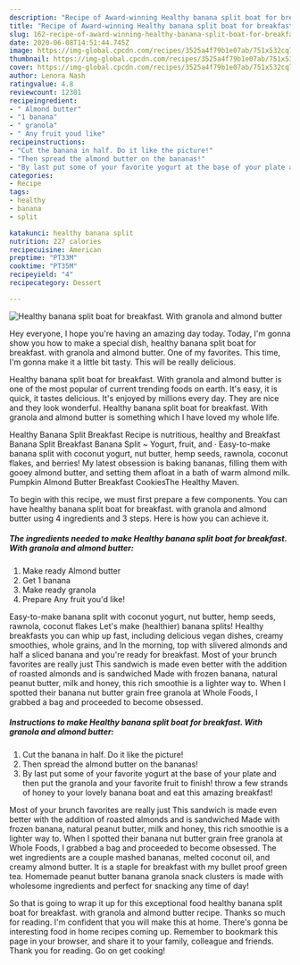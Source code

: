 ```yaml
---
description: "Recipe of Award-winning Healthy banana split boat for breakfast. With granola and almond butter"
title: "Recipe of Award-winning Healthy banana split boat for breakfast. With granola and almond butter"
slug: 162-recipe-of-award-winning-healthy-banana-split-boat-for-breakfast-with-granola-and-almond-butter
date: 2020-06-08T14:51:44.745Z
image: https://img-global.cpcdn.com/recipes/3525a4f79b1e07ab/751x532cq70/healthy-banana-split-boat-for-breakfast-with-granola-and-almond-butter-recipe-main-photo.jpg
thumbnail: https://img-global.cpcdn.com/recipes/3525a4f79b1e07ab/751x532cq70/healthy-banana-split-boat-for-breakfast-with-granola-and-almond-butter-recipe-main-photo.jpg
cover: https://img-global.cpcdn.com/recipes/3525a4f79b1e07ab/751x532cq70/healthy-banana-split-boat-for-breakfast-with-granola-and-almond-butter-recipe-main-photo.jpg
author: Lenora Nash
ratingvalue: 4.8
reviewcount: 12301
recipeingredient:
- " Almond butter"
- "1 banana"
- " granola"
- " Any fruit youd like"
recipeinstructions:
- "Cut the banana in half. Do it like the picture!"
- "Then spread the almond butter on the bananas!"
- "By last put some of your favorite yogurt at the base of your plate and then put the granola and your favorite fruit to finish! throw a few strands of honey to your lovely banana boat and eat this amazing breakfast!"
categories:
- Recipe
tags:
- healthy
- banana
- split

katakunci: healthy banana split 
nutrition: 227 calories
recipecuisine: American
preptime: "PT33M"
cooktime: "PT35M"
recipeyield: "4"
recipecategory: Dessert

---
```



![Healthy banana split boat for breakfast. With granola and almond butter](https://img-global.cpcdn.com/recipes/3525a4f79b1e07ab/751x532cq70/healthy-banana-split-boat-for-breakfast-with-granola-and-almond-butter-recipe-main-photo.jpg)

Hey everyone, I hope you're having an amazing day today. Today, I'm gonna show you how to make a special dish, healthy banana split boat for breakfast. with granola and almond butter. One of my favorites. This time, I'm gonna make it a little bit tasty. This will be really delicious.

Healthy banana split boat for breakfast. With granola and almond butter is one of the most popular of current trending foods on earth. It's easy, it is quick, it tastes delicious. It's enjoyed by millions every day. They are nice and they look wonderful. Healthy banana split boat for breakfast. With granola and almond butter is something which I have loved my whole life.

Healthy Banana Split Breakfast Recipe is nutritious, healthy and Breakfast Banana Split Breakfast Banana Split ~ Yogurt, fruit, and · Easy-to-make banana split with coconut yogurt, nut butter, hemp seeds, rawnola, coconut flakes, and berries! My latest obsession is baking bananas, filling them with gooey almond butter, and setting them afloat in a bath of warm almond milk. Pumpkin Almond Butter Breakfast CookiesThe Healthy Maven.


To begin with this recipe, we must first prepare a few components. You can have healthy banana split boat for breakfast. with granola and almond butter using 4 ingredients and 3 steps. Here is how you can achieve it.

<!--inarticleads1-->

##### The ingredients needed to make Healthy banana split boat for breakfast. With granola and almond butter:

1. Make ready  Almond butter
1. Get 1 banana
1. Make ready  granola
1. Prepare  Any fruit you&#39;d like!


Easy-to-make banana split with coconut yogurt, nut butter, hemp seeds, rawnola, coconut flakes Let&#39;s make (healthier) banana splits! Healthy breakfasts you can whip up fast, including delicious vegan dishes, creamy smoothies, whole grains, and In the morning, top with slivered almonds and half a sliced banana and you&#39;re ready for breakfast. Most of your brunch favorites are really just This sandwich is made even better with the addition of roasted almonds and is sandwiched Made with frozen banana, natural peanut butter, milk and honey, this rich smoothie is a lighter way to. When I spotted their banana nut butter grain free granola at Whole Foods, I grabbed a bag and proceeded to become obsessed. 

<!--inarticleads2-->

##### Instructions to make Healthy banana split boat for breakfast. With granola and almond butter:

1. Cut the banana in half. Do it like the picture!
1. Then spread the almond butter on the bananas!
1. By last put some of your favorite yogurt at the base of your plate and then put the granola and your favorite fruit to finish! throw a few strands of honey to your lovely banana boat and eat this amazing breakfast!


Most of your brunch favorites are really just This sandwich is made even better with the addition of roasted almonds and is sandwiched Made with frozen banana, natural peanut butter, milk and honey, this rich smoothie is a lighter way to. When I spotted their banana nut butter grain free granola at Whole Foods, I grabbed a bag and proceeded to become obsessed. The wet ingredients are a couple mashed bananas, melted coconut oil, and creamy almond butter. It is a staple for breakfast with my bullet proof green tea. Homemade peanut butter banana granola snack clusters is made with wholesome ingredients and perfect for snacking any time of day! 

So that is going to wrap it up for this exceptional food healthy banana split boat for breakfast. with granola and almond butter recipe. Thanks so much for reading. I'm confident that you will make this at home. There's gonna be interesting food in home recipes coming up. Remember to bookmark this page in your browser, and share it to your family, colleague and friends. Thank you for reading. Go on get cooking!
